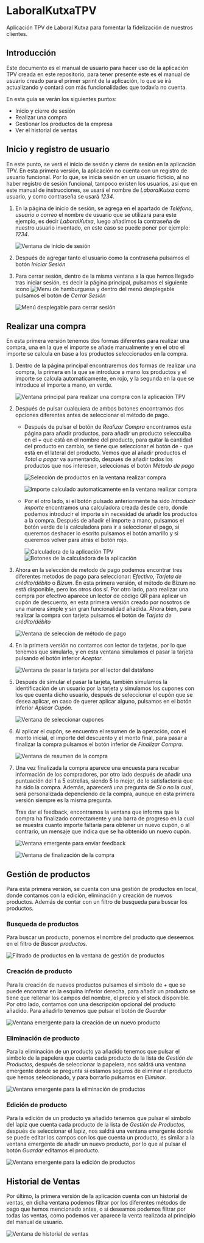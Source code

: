 # LaboralKutxaTPV
Aplicación TPV de Laboral Kutxa para fomentar la fidelización de nuestros clientes.

## Introducción
Este documento es el manual de usuario para hacer uso de la aplicación TPV creada en este repositorio, para tener presente este es el manual de usuario creado para el primer sprint de la aplicación, lo que se irá actualizando y contará con más funcionalidades que todavía no cuenta.  

En esta guía se verán los siguientes puntos:
 * Inicio y cierre de sesión
 * Realizar una compra
 * Gestionar los productos de la empresa
 * Ver el historial de ventas
## Inicio y registro de usuario
En este punto, se verá el inicio de sesión y cierre de sesión en la aplicación TPV. En esta primera versión, la aplicación no cuenta con un registro de usuario funcional. Por lo que, se inicia sesión en un usuario ficticio, al no haber registro de sesión funcional, tampoco existen los usuarios, así que en este manual de instrucciones, se usará el nombre de _LaboralKutxa_ como usuario, y como contraseña se usará _1234_.  

 1. En la página de inicio de sesión, se agrega en el apartado de _Teléfono, usuario o correo_ el nombre de usuario que se utilizará para este ejemplo, es decir *_LaboralKutxa_*, luego añadimos la contraseña de nuestro usuario inventado, en este caso se puede poner por ejemplo: _1234_.
 
       ![Ventana de inicio de sesión](https://github.com/user-attachments/assets/6c294091-5efb-496b-b6e4-75b834cbee97)

 2. Después de agregar tanto el usuario como la contraseña pulsamos el botón _*Iniciar Sesión*_
 3. Para cerrar sesión, dentro de la misma ventana a la que hemos llegado tras iniciar sesión, es decir la página principal, pulsamos el siguiente icono ![Menu de hamburguesa](https://github.com/user-attachments/assets/964d615c-9ccf-4fe9-8723-6ef2433ad7ce) y dentro del menú desplegable pulsamos el botón de _*Cerrar Sesión*_

      ![Menú desplegable para cerrar sesión](https://github.com/user-attachments/assets/bb67341a-c61d-4ba4-aeb1-d852de7cdab6)

## Realizar una compra
En esta primera versión tenemos dos formas diferentes para realizar una compra, una en la que el importe se añade manualmente y en el otro el importe se calcula en base a los productos seleccionados en la compra.

 1. Dentro de la página principal encontraremos dos formas de realizar una compra, la primera en la que se introduce a mano los productos y el importe se calcula automaticamente, en rojo, y la segunda en la que se introduce el importe a mano, en verde.

     ![Ventana principal para realizar una compra con la aplicación TPV](https://github.com/user-attachments/assets/70fdfba4-56d5-46ac-9cbb-3b54d228aa7d)

 2. Después de pulsar cualquiera de ambos botones encontramos dos opciones diferentes antes de seleccionar el método de pago.

    * Después de pulsar el botón de _*Realizar Compra*_ encontramos esta página para añadir productos, para añadir un producto seleccuiba en el *+* que está en el nombre del producto, para quitar la cantidad del producto en cambio, se tiene que seleccionar el botón de *-* que está en el lateral del producto. Vemos que al añadir productos el _Total a pagar_ va aumentando, después de añadir todos los productos que nos interesen, seleccionas el botón _*Método de pago*_

        ![Selección de productos en la ventana realizar compra](https://github.com/user-attachments/assets/0f70a021-7506-44f2-a706-13d721bb4503)

        ![Importe calculado automaticamente en la ventana realizar compra](https://github.com/user-attachments/assets/53c6c8f7-a557-4f63-9598-b17652530e91)

    * Por el otro lado, si el botón pulsado anteriormente ha sido _Introducir importe_ encontramos una calculadora creada desde cero, donde podemos introducir el importe sin necesidad de añadir los productos a la compra. Después de añadir el importe a mano, pulsamos el botón verde de la calculadora para ir a seleccionar el pago, si queremos deshacer lo escrito pulsamos el botón amarillo y si queremos volver para atrás el botón rojo.

        ![Calculadora de la aplicación TPV](https://github.com/user-attachments/assets/0dbb1260-2802-4799-9bfb-b8dcb350f88d)  
        ![Botones de la calculadora de la aplicación](https://github.com/user-attachments/assets/e07e55a8-fb76-464f-88d2-b7f98c166105)

 3. Ahora en la selección de metodo de pago podemos encontrar tres diferentes metodos de pago para seleccionar: _Efectivo_, _Tarjeta de crédito/débito_ o _Bizum_. En esta primera versión, el método de Bizum no está disponible, pero los otros dos sí. Por otro lado, para realizar una compra por efectivo aparece un lector de código QR para aplicar un cupón de descuento, en esta primera versión creado por nosotros de una manera simple y sin gran funcionalidad añadida. Ahora bien, para realizar la compra con tarjeta pulsamos el botón de _*Tarjeta de crédito/débito*_

    ![Ventana de selección de método de pago](https://github.com/user-attachments/assets/c76cba0f-44fb-4f55-b3a3-c5b3cb556c3f)

 4. En la primera versión no contamos con lector de tarjetas, por lo que tenemos que simularlo, y en esta ventana simulamos el pasar la tarjeta pulsando el botón inferior _*Aceptar*_.

    ![Ventana de pasar la tarjeta por el lector del datáfono](https://github.com/user-attachments/assets/349b56d0-e4a3-45e3-8df4-72ce740f5227)

 5. Después de simular el pasar la tarjeta, también simulamos la identificación de un usuario por la tarjeta y simulamos los cupones con los que cuenta dicho usuario, después de seleccionar el cupón que se desea aplicar, en caso de querer aplicar alguno, pulsamos en el botón inferior _*Aplicar Cupón*_.

    ![Ventana de seleccionar cupones](https://github.com/user-attachments/assets/8ededfed-aa6e-4276-af00-fb346bbd8e5c)


 6. Al aplicar el cupón, se encuentra el resumen de la operación, con el monto inicial, el importe del descuento y el monto final, para pasar a finalizar la compra pulsamos el botón inferior de _*Finalizar Compra*_.

    ![Ventana de resumen de la compra](https://github.com/user-attachments/assets/1cbe2fda-0a49-435d-95bb-7e24e62407db)

 7. Una vez finalizada la compra aparece una encuesta para recabar información de los compradores, por otro lado después de añadir una puntuación del 1 a 5 estrellas, siendo 5 lo mejor, de lo satisfactoria que ha sido la compra. Además, aparecerá una pregunta de _Sí o no_ la cual, será personalizada dependiendo de la compra, aunque en esta primera versión siempre es la misma pregunta.  

    Tras dar el feedback, encontramos la ventana que informa que la compra ha finalizado correctamente y una barra de progreso en la cual se muestra cuanto importe faltaría para obtener un nuevo cupón, o al contrario, un mensaje que indica que se ha obtenido un nuevo cupón.

    ![Ventana emergente para enviar feedback](https://github.com/user-attachments/assets/5b40afde-4f7f-4251-acc6-9fb1a2c8c28e)

    ![Ventana de finalización de la compra](https://github.com/user-attachments/assets/54b10927-9a46-477a-bc74-929656daa253)

## Gestión de productos
Para esta primera versión, se cuenta con una gestión de productos en local, donde contamos con la edición, eliminación y creación de nuevos productos. Además de contar con un filtro de busqueda para buscar los productos.

### Busqueda de productos
Para buscar un producto, ponemos el nombre del producto que deseemos en el filtro de _Buscar productos_.

  ![Filtrado de productos en la ventana de gestión de productos](https://github.com/user-attachments/assets/a9c77133-f451-4136-9761-c5b74b65f5cf)

### Creación de producto
Para la creación de nuevos productos pulsamos el simbolo de *+* que se puede encontrar en la esquina inferior derecha, para añadir un producto se tiene que rellenar los campos del nombre, el precio y el stock disponible. Por otro lado, contamos con una descripción opcional del producto añadido. Para añadirlo tenemos que pulsar el botón de *_Guardar_*

  ![Ventana emergente para la creación de un nuevo producto](https://github.com/user-attachments/assets/683df7a4-2f9f-46d1-8c34-ddbe6c0d7bfb)

### Eliminación de producto
Para la eliminación de un producto ya añadido tenemos que pulsar el simbolo de la papelera que cuenta cada producto de la lista de _Gestión de Productos_, después de seleccionar la papelera, nos saldrá una ventana emergente donde se pregunta si estamos seguros de eliminar el producto que hemos seleccionado, y para borrarlo pulsamos en _*Eliminar*_.

  ![Ventana emergente para la eliminación de productos](https://github.com/user-attachments/assets/9798be8d-5226-491a-a6bb-4222098bb3d8)

### Edición de producto
Para la edición de un producto ya añadido tenemos que pulsar el simbolo del lapiz que cuenta cada producto de la lista de _Gestión de Productos_, después de seleccionar el lapiz, nos saldrá una ventana emergente donde se puede editar los campos con los que cuenta un producto, es similar a la ventana emergente de añadir un nuevo producto, por lo que al pulsar el botón _*Guardar*_ editamos el producto.

  ![Ventana emergente para la edición de productos](https://github.com/user-attachments/assets/b8fe906e-1c68-4c95-b239-623f4cc35a00)

## Historial de Ventas
Por último, la primera versión de la aplicación cuenta con un historial de ventas, en dicha ventana podemos filtrar por los diferentes métodos de pago que hemos mencionado antes, o si deseamos podemos filtrar por todas las ventas, como podemos ver aparece la venta realizada al principio del manual de usuario.

  ![Ventana de historial de ventas](https://github.com/user-attachments/assets/8d5b2d4c-ab83-4da0-9904-985cb18f0269)


